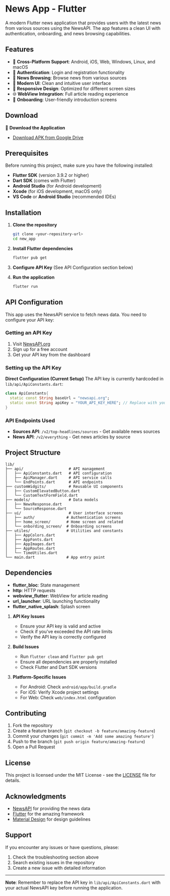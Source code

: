 # News App - Flutter

A modern Flutter news application that provides users with the latest news from various sources using the NewsAPI. The app features a clean UI with authentication, onboarding, and news browsing capabilities.

## Features

- 📱 **Cross-Platform Support**: Android, iOS, Web, Windows, Linux, and macOS
- 🔐 **Authentication**: Login and registration functionality
- 📰 **News Browsing**: Browse news from various sources
- 🎨 **Modern UI**: Clean and intuitive user interface
- 📱 **Responsive Design**: Optimized for different screen sizes
- 🌐 **WebView Integration**: Full article reading experience
- 📱 **Onboarding**: User-friendly introduction screens

## Download

📱 **Download the Application**
- [Download APK from Google Drive](https://drive.google.com/file/d/1atNrOmaNuqjCsLnz9JXuV1vTUbLF-bpP/view?usp=sharing)


## Prerequisites

Before running this project, make sure you have the following installed:

- **Flutter SDK** (version 3.9.2 or higher)
- **Dart SDK** (comes with Flutter)
- **Android Studio** (for Android development)
- **Xcode** (for iOS development, macOS only)
- **VS Code** or **Android Studio** (recommended IDEs)

## Installation

1. **Clone the repository**
   ```bash
   git clone <your-repository-url>
   cd new_app
   ```

2. **Install Flutter dependencies**
   ```bash
   flutter pub get
   ```

3. **Configure API Key** (See API Configuration section below)

4. **Run the application**
   ```bash
   flutter run
   ```

## API Configuration

This app uses the NewsAPI service to fetch news data. You need to configure your API key:

### Getting an API Key

1. Visit [NewsAPI.org](https://newsapi.org/)
2. Sign up for a free account
3. Get your API key from the dashboard

### Setting up the API Key

**Direct Configuration (Current Setup)**
The API key is currently hardcoded in `lib/api/ApiConstants.dart`:
```dart
class ApiConstants{
  static const String baseUrl = "newsapi.org";
  static const String apiKey = "YOUR_API_KEY_HERE"; // Replace with your actual API key
}
```

### API Endpoints Used

- **Sources API**: `/v2/top-headlines/sources` - Get available news sources
- **News API**: `/v2/everything` - Get news articles by source

## Project Structure

```
lib/
├── api/                    # API management
│   ├── ApiConstants.dart   # API configuration
│   ├── ApiManager.dart     # API service calls
│   └── EndPoints.dart      # API endpoints
├── customWidgits/          # Reusable UI components
│   ├── CustomElevatedButton.dart
│   └── CustomTextFormField.dart
├── models/                 # Data models
│   ├── NewsResponse.dart
│   └── SourceResponse.dart
├── ui/                     # User interface screens
│   ├── auth/              # Authentication screens
│   ├── home_screen/       # Home screen and related
│   └── onbording_screen/  # Onboarding screens
├── utiles/                # Utilities and constants
│   ├── AppColors.dart
│   ├── AppFonts.dart
│   ├── AppImages.dart
│   ├── AppRoutes.dart
│   └── TimeUtiles.dart
└── main.dart              # App entry point
```

## Dependencies

- **flutter_bloc**: State management
- **http**: HTTP requests
- **webview_flutter**: WebView for article reading
- **url_launcher**: URL launching functionality
- **flutter_native_splash**: Splash screen

1. **API Key Issues**
   - Ensure your API key is valid and active
   - Check if you've exceeded the API rate limits
   - Verify the API key is correctly configured

2. **Build Issues**
   - Run `flutter clean` and `flutter pub get`
   - Ensure all dependencies are properly installed
   - Check Flutter and Dart SDK versions

3. **Platform-Specific Issues**
   - For Android: Check `android/app/build.gradle`
   - For iOS: Verify Xcode project settings
   - For Web: Check `web/index.html` configuration

## Contributing

1. Fork the repository
2. Create a feature branch (`git checkout -b feature/amazing-feature`)
3. Commit your changes (`git commit -m 'Add some amazing feature'`)
4. Push to the branch (`git push origin feature/amazing-feature`)
5. Open a Pull Request

## License

This project is licensed under the MIT License - see the [LICENSE](LICENSE) file for details.

## Acknowledgments

- [NewsAPI](https://newsapi.org/) for providing the news data
- [Flutter](https://flutter.dev/) for the amazing framework
- [Material Design](https://material.io/) for design guidelines

## Support

If you encounter any issues or have questions, please:
1. Check the troubleshooting section above
2. Search existing issues in the repository
3. Create a new issue with detailed information

---

**Note**: Remember to replace the API key in `lib/api/ApiConstants.dart` with your actual NewsAPI key before running the application.
